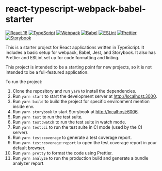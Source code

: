 # react-typescript-webpack-babel-starter

[![React 18][react-badge]][react]
[![TypeScript][typescript-badge]][typescript]
[![Webpack][webpack-badge]][webpack]
[![Babel][babel-badge]][babel]
[![ESLint][eslint-badge]][eslint]
[![Prettier][prettier-badge]][prettier]
[![Storybook][storybook-badge]][storybook]

[react-badge]: https://img.shields.io/badge/react-18-61dafb?style=flat-square
[react]: https://reactjs.org/
[typescript-badge]: https://img.shields.io/badge/typescript-4.5-blue?style=flat-square
[typescript]: https://www.typescriptlang.org/
[webpack-badge]: https://img.shields.io/badge/webpack-5.71.1-brightgreen?style=flat-square
[webpack]: https://webpack.js.org/
[babel-badge]: https://img.shields.io/badge/babel-7.17-f5da55?style=flat-square
[babel]: https://babeljs.io/
[eslint-badge]: https://img.shields.io/badge/eslint-8.14.0-4b32c3?style=flat-square
[eslint]: https://eslint.org/
[prettier-badge]: https://img.shields.io/badge/prettier-2.6.2-ff69b4?style=flat-square
[prettier]: https://prettier.io/
[storybook-badge]: https://img.shields.io/badge/storybook-6.4.13-ff4785?style=flat-square
[storybook]: https://storybook.js.org/

This is a starter project for React applications written in TypeScript. It includes a basic setup for webpack, Babel, Jest, and Storybook. It also has Prettier and ESLint set up for code formatting and linting.

This project is intended to be a starting point for new projects, so it is not intended to be a full-featured application.

To run the project:

1. Clone the repository and run `yarn` to install the dependencies.
2. Run `yarn start` to start the development server at [http://localhost:3000](http://localhost:3000).
3. Run `yarn build` to build the project for specific environment mention inside env.
4. Run `yarn storybook` to start Storybook at [http://localhost:6006](http://localhost:6006).
5. Run `yarn test` to run the test suite.
6. Run `yarn test:watch` to run the test suite in watch mode.
7. Run `yarn test:ci` to run the test suite in CI mode (used by the CI server).
8. Run `yarn test:coverage` to generate a test coverage report.
9. Run `yarn test:coverage:report` to open the test coverage report in your default browser.
10. Run `yarn pretty` to format the code using Prettier.
11. Run `yarn analyze` to run the production build and generate a bundle analyzer report.
